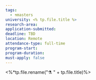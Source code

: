 ```yaml
---
tags:
  - ⚗️masters
university: <% tp.file.title %>
research-area: 
application-submitted: 
deadline: TBD
location: Remote
attendance-type: full-time
program-start: 
program-duration: 
must-apply: false
---
```

<%*tp.file.rename("⚗️ " + tp.file.title)%>